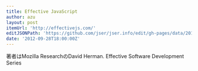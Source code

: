 ```yaml
---
title: Effective JavaScript
author: azu
layout: post
itemUrl: 'http://effectivejs.com/'
editJSONPath: 'https://github.com/jser/jser.info/edit/gh-pages/data/2012/09/index.json'
date: '2012-09-28T18:00:00Z'
---
```

著者はMozilla ResearchのDavid Herman.
Effective Software Development Series
